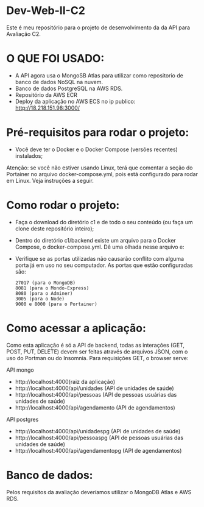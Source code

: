 # Dev-Web-II-C2

Este é meu repositório para o projeto de desenvolvimento da da API para Avaliação C2.

# O QUE FOI USADO:
- A API agora usa o MongoSB Atlas para utilizar como repositorio de banco de dados NoSQL na nuvem.
- Banco de dados PostgreSQL na AWS RDS.
- Repositório da AWS ECR
- Deploy da aplicação no AWS ECS no ip publico: http://18.218.151.98:3000/

# Pré-requisitos para rodar o projeto:

- Você deve ter o Docker e o Docker Compose (versões recentes) instalados;

Atenção: se você não estiver usando Linux, terá que comentar a seção do Portainer no arquivo docker-compose.yml, pois está configurado para rodar em Linux. Veja instruções a seguir.

# Como rodar o projeto:

- Faça o download do diretório c1 e de todo o seu conteúdo (ou faça um clone deste repositório inteiro);
- Dentro do diretório c1/backend existe um arquivo para o Docker Compose, o docker-compose.yml. Dê uma olhada nesse arquivo e:
- Verifique se as portas utilizadas não causarão conflito com alguma porta já em uso no seu computador. As portas que estão configuradas são:

      27017 (para o MongoDB)
      8081 (para o Mondo-Express)
      8080 (para o Adminer)
      3005 (para o Node)
      9000 e 8000 (para o Portainer)

# Como acessar a aplicação:

Como esta aplicação é só a API de backend, todas as interações (GET, POST, PUT, DELETE) devem ser feitas através de arquivos JSON, com o uso do Portman ou do Insomnia. Para requisições GET, o browser serve:

API mongo
- http://localhost:4000(raiz da aplicação)
- http://localhost:4000/api/unidades (API de unidades de saúde)
- http://localhost:4000/api/pessoas (API de pessoas usuárias das unidades de saúde)
- http://localhost:4000/api/agendamento (API de agendamentos)

API postgres
- http://localhost:4000/api/unidadespg (API de unidades de saúde)
- http://localhost:4000/api/pessoaspg (API de pessoas usuárias das unidades de saúde)
- http://localhost:4000/api/agendamentopg (API de agendamentos)

# Banco de dados:

Pelos requisitos da avaliação deveríamos utilizar o MongoDB Atlas e AWS RDS.
